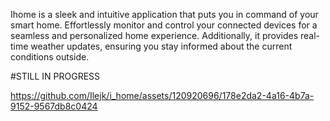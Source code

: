Ihome is a sleek and intuitive application that puts you in command of your smart home. 
Effortlessly monitor and control your connected devices for a seamless and personalized home experience. Additionally,
it provides real-time weather updates, ensuring you stay informed about the current conditions outside. 

#STILL IN PROGRESS

https://github.com/Ilejk/i_home/assets/120920696/178e2da2-4a16-4b7a-9152-9567db8c0424


